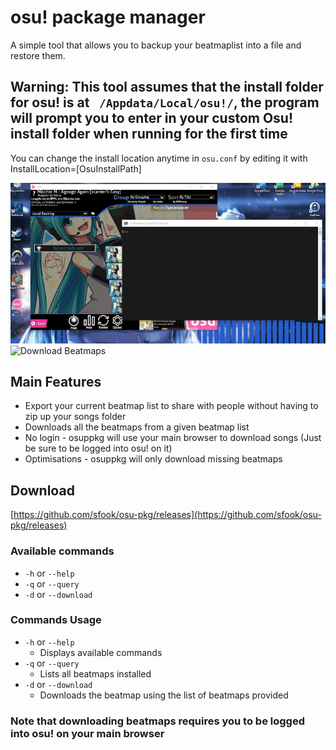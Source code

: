 # osu! package manager
A simple tool that allows you to backup your beatmaplist into a file and restore them.

## Warning: This tool assumes that the install folder for osu! is at ``` /Appdata/Local/osu!/```, the program will prompt you to enter in your custom Osu! install folder when running for the first time

You can change the install location anytime in ```osu.conf``` by editing it with InstallLocation=[OsuInstallPath]

![List Beatmaps](/screenshots/query.gif)
![Download Beatmaps](/screenshots/download.gif)

## Main Features
- Export your current beatmap list to share with people without having to zip up your songs folder
- Downloads all the beatmaps from a given beatmap list
- No login - osuppkg will use your main browser to download songs (Just be sure to be logged into osu! on it)
- Optimisations - osuppkg will only download missing beatmaps

## Download
[https://github.com/sfook/osu-pkg/releases](https://github.com/sfook/osu-pkg/releases)

### Available commands
- ``` -h ``` or ```--help``` 
- ``` -q ``` or ```--query```
- ``` -d ``` or ```--download```

### Commands Usage
- ``` -h ``` or ```--help``` 
    - Displays available commands
- ``` -q ``` or ```--query```
    - Lists all beatmaps installed
- ``` -d ``` or ```--download```
    - Downloads the beatmap using the list of beatmaps provided

### Note that downloading beatmaps requires you to be logged into osu! on your main browser
